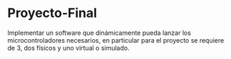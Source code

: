 # Proyecto-Final
Implementar un software que dinámicamente pueda lanzar los microcontroladores necesarios, en particular para el proyecto se requiere de 3, dos físicos y uno virtual o simulado.
